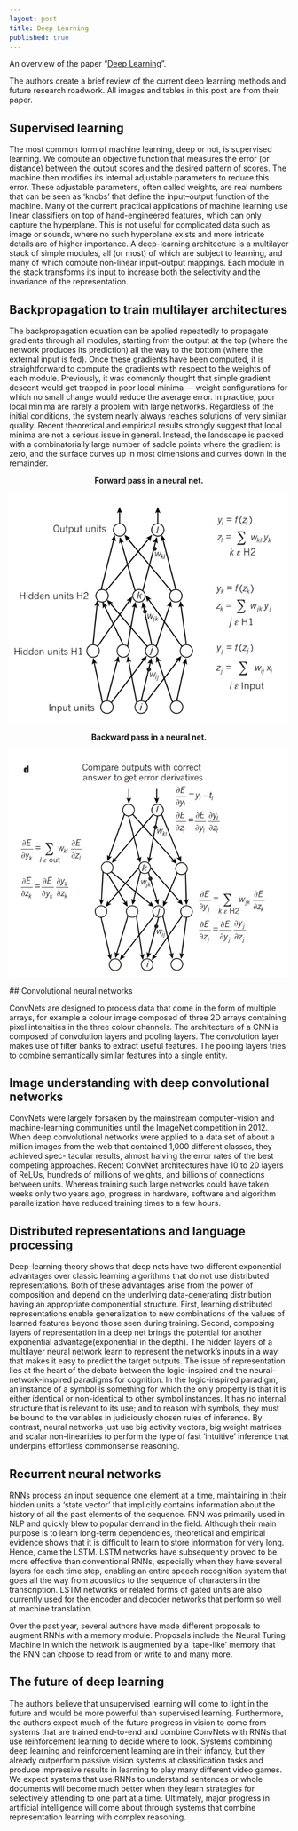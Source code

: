 ```yaml
---
layout: post
title: Deep Learning
published: true
---
```


An overview of the paper “[Deep Learning](http://www.cs.toronto.edu/~hinton/absps/NatureDeepReview.pdf)”.
<!--break-->
The authors create a brief review of the current deep learning methods and future research roadwork. All images and tables in this post are from their paper.

## Supervised learning

The most common form of machine learning, deep or not, is supervised learning. We compute an objective function that measures the error (or distance) between the output scores and the desired pattern of scores. The machine then modifies its internal adjustable parameters to reduce this error. These adjustable parameters, often called weights, are real numbers that can be seen as ‘knobs’ that define the input–output function of the machine. Many of the current practical applications of machine learning use linear classifiers on top of hand-engineered features, which can only capture the hyperplane. This is not useful for complicated data such as image or sounds, where no such hyperplane exists and more intricate details are of higher importance. A deep-learning architecture is a multilayer stack of simple modules, all (or most) of which are subject to learning, and many of which compute non-linear input–output mappings. Each module in the stack transforms its input to increase both the selectivity and the invariance of the representation.

## Backpropagation to train multilayer architectures

The backpropagation equation can be applied repeatedly to propagate gradients through all modules, starting from the output at the top (where the network produces its prediction) all the way to the bottom (where the external input is fed). Once these gradients have been computed, it is straightforward to compute the gradients with respect to the weights of each module. Previously, it was commonly thought that simple gradient descent would get trapped in poor local minima — weight configurations for which no small change would reduce the average error. In practice, poor local minima are rarely a problem with large networks. Regardless of the initial conditions, the system nearly always reaches solutions of very similar quality. Recent theoretical and
empirical results strongly suggest that local minima are not a serious issue in general. Instead, the landscape is packed with a combinatorially large number of saddle points where the gradient is zero, and the surface curves up in most dimensions and curves down in the remainder.

<p align="center">
<b>Forward pass in a neural net.</b>
</p>
<p align="center">
<img src="https://raw.githubusercontent.com/ramnathkumar181/ramnathkumar181.github.io/master/assets/Papers/2/Figure-1.png?raw=true" alt="Figure 1"/>
</p>

<p align="center">
<b>Backward pass in a neural net.</b>
</p>
<p align="center">
<img src="https://raw.githubusercontent.com/ramnathkumar181/ramnathkumar181.github.io/master/assets/Papers/2/Figure-2.png?raw=true" alt="Figure 2"/>
</p>
## Convolutional neural networks

ConvNets are designed to process data that come in the form of multiple arrays, for example a colour image composed of three 2D arrays containing pixel intensities in the three colour channels. The architecture of a CNN is composed of convolution layers and pooling layers. The convolution layer makes use of filter banks to extract useful features. The pooling layers tries to combine semantically similar features into a single entity.

## Image understanding with deep convolutional networks

ConvNets were largely forsaken by the mainstream computer-vision and machine-learning communities until the ImageNet competition in 2012. When deep convolutional networks were applied to a data set of about a million images from the web that contained 1,000 different classes, they achieved spec-
tacular results, almost halving the error rates of the best competing approaches. Recent ConvNet architectures have 10 to 20 layers of ReLUs, hundreds of millions of weights, and billions of connections between units. Whereas training such large networks could have taken weeks only two years ago, progress in hardware, software and algorithm parallelization have reduced training times to a few hours.

## Distributed representations and language processing

Deep-learning theory shows that deep nets have two different exponential advantages over classic learning algorithms that do not use distributed representations. Both of these advantages arise from the power of composition and depend on the underlying data-generating distribution having an appropriate componential structure. First, learning distributed representations enable generalization to new combinations of the values of learned features beyond those seen during training. Second, composing layers of representation in a deep net brings the potential for another exponential advantage(exponential in the depth). The hidden layers of a multilayer neural network learn to represent the network’s inputs in a way that makes it easy to predict the target outputs. The issue of representation lies at the heart of the debate between the logic-inspired and the neural-network-inspired paradigms for cognition. In the logic-inspired paradigm, an instance of a symbol is something for which the only property is that it is either identical or
non-identical to other symbol instances. It has no internal structure that is relevant to its use; and to reason with symbols, they must be bound to the variables in judiciously chosen rules of inference. By contrast, neural networks just use big activity vectors, big weight matrices and scalar non-linearities to perform the type of fast ‘intuitive’ inference that underpins effortless commonsense reasoning.

## Recurrent neural networks

RNNs process an input sequence one element at a time, maintaining in their hidden units a ‘state vector’ that implicitly contains information about the history of all the past elements of the sequence. RNN was primarily used in NLP and quickly blew to popular demand in the field. Although their main purpose is to learn long-term dependencies, theoretical and empirical evidence shows that it is difficult to learn to store information for very long. Hence, came the LSTM. LSTM networks have subsequently proved to be more effective than conventional RNNs, especially when they have several layers for each time step, enabling an entire speech recognition system that goes all the way from acoustics to the sequence of characters in the transcription. LSTM networks or related forms of gated units are also currently used for the encoder and decoder networks that perform so well at machine translation.

Over the past year, several authors have made different proposals to augment RNNs with a memory module. Proposals include the Neural Turing Machine in which the network is augmented by a ‘tape-like’ memory that the RNN can choose to read from or write to and many more.

## The future of deep learning

The authors believe that unsupervised learning will come to light in the future and would be more powerful than supervised learning. Furthermore, the authors expect much of the future progress in vision to come from systems that are trained end-to-end and combine ConvNets with RNNs that use reinforcement learning to decide where to look. Systems combining deep learning and reinforcement learning are in their infancy, but they already outperform passive vision systems at classification tasks and produce impressive results in learning to play many different video games. We expect
systems that use RNNs to understand sentences or whole documents will become much better when they learn strategies for selectively attending to one part at a time. Ultimately, major progress in artificial intelligence will come about through systems that combine representation learning with complex reasoning.
